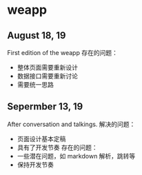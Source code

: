 # weapp
## August 18, 19
First edition of the weapp
存在的问题：
* 整体页面需要重新设计
* 数据接口需要重新讨论
* 需要统一思路
## Sepermber 13, 19
After conversation and talkings.
解决的问题：
* 页面设计基本定稿
* 具有了开发节奏
存在的问题：
* 一些潜在问题，如 markdown 解析，跳转等
* 保持开发节奏

